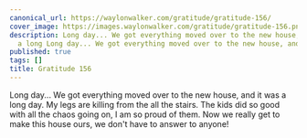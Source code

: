 ```yaml
---
canonical_url: https://waylonwalker.com/gratitude/gratitude-156/
cover_image: https://images.waylonwalker.com/gratitude/gratitude-156.png
description: Long day... We got everything moved over to the new house, and it was
  a long Long day... We got everything moved over to the new house, and it was a long
published: true
tags: []
title: Gratitude 156
---
```


Long day... We got everything moved over to the new house, and it was a long day.  My legs are killing from the all the stairs.  The kids did so good with all the chaos going on, I am so proud of them.  Now we really get to make this house ours, we don't have to answer to anyone!